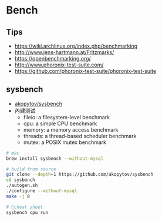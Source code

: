 # Bench

## Tips

* https://wiki.archlinux.org/index.php/benchmarking
* http://www.jens-hartmann.at/Fritzmarks/
* https://openbenchmarking.org/
* http://www.phoronix-test-suite.com/
* https://github.com/phoronix-test-suite/phoronix-test-suite

## sysbench
* [akopytov/sysbench](https://github.com/akopytov/sysbench)
* 內建测试
  * fileio: a filesystem-level benchmark
  * cpu: a simple CPU benchmark
  * memory: a memory access benchmark
  * threads: a thread-based scheduler benchmark
  * mutex: a POSIX mutex benchmark


```bash
# mac
brew install sysbench --without-mysql

# build from source
git clone --depth=1 https://github.com/akopytov/sysbench
cd sysbench
./autogen.sh
./configure --without-mysql
make -j 8

# cheat sheet
sysbench cpu run
```
